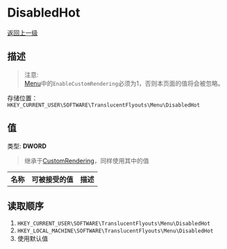 # DisabledHot
[返回上一级](../CONFIG.md)
## 描述
> 注意:   
> [Menu](../CONFIG.md)中的`EnableCustomRendering`必须为1，否则本页面的值将会被忽略。

存储位置：`HKEY_CURRENT_USER\SOFTWARE\TranslucentFlyouts\Menu\DisabledHot`   
## 值
类型: <b>DWORD</b>  
> 继承于[CustomRendering](../CustomRendering/CONFIG.md)，同样使用其中的值
<table>
<tr>
<th>名称</th>
<th>可被接受的值</th>
<th>描述</th>
</tr>

</table>

## 读取顺序
1. `HKEY_CURRENT_USER\SOFTWARE\TranslucentFlyouts\Menu\DisabledHot` 
2. `HKEY_LOCAL_MACHINE\SOFTWARE\TranslucentFlyouts\Menu\DisabledHot`
3. 使用默认值